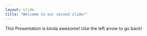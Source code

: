 ```yaml
---
layout: slide
title: "Welcome to our second slide!"
---
```

This Presentation is kinda awesome!
Use the left arrow to go back!
